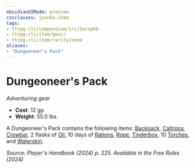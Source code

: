 ```yaml
---
obsidianUIMode: preview
cssclasses: json5e-item
tags:
- ttrpg-cli/compendium/src/5e/xphb
- ttrpg-cli/item/gear/
- ttrpg-cli/item/rarity/none
aliases: 
- "Dungeoneer's Pack"
---
```

# Dungeoneer's Pack
*Adventuring gear*  


- **Cost**: 12 gp
- **Weight**: 55.0 lbs.

A Dungeoneer's Pack contains the following items: [Backpack](2-Mechanics/CLI/items/backpack-xphb.md), [Caltrops](2-Mechanics/CLI/items/caltrops-xphb.md), [Crowbar](2-Mechanics/CLI/items/crowbar-xphb.md), 2 flasks of [Oil](2-Mechanics/CLI/items/oil-xphb.md), 10 days of [Rations](2-Mechanics/CLI/items/rations-xphb.md), [Rope](2-Mechanics/CLI/items/rope-xphb.md), [Tinderbox](2-Mechanics/CLI/items/tinderbox-xphb.md), 10 [Torches](2-Mechanics/CLI/items/torch-xphb.md), and [Waterskin](2-Mechanics/CLI/items/waterskin-xphb.md).

*Source: Player's Handbook (2024) p. 225. Available in the Free Rules (2024)*